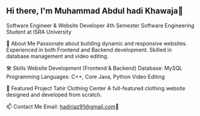 ## Hi there, I'm Muhammad Abdul hadi Khawaja👋


Software Engineer & Website Developer
4th Semester Software Engineering Student at ISRA University

🚀 About Me
Passionate about building dynamic and responsive websites.
Experienced in both Frontend and Backend development.
Skilled in database management and video editing.


🛠️ Skills
Website Development (Frontend & Backend)
Database: MySQL
Programming Languages: C++, Core Java, Python
Video Editing


🌟 Featured Project
Tahir Clothing Center
A full-featured clothing website designed and developed from scratch.

📫 Contact Me
Email: hadiriaz91@gmail.com👋



